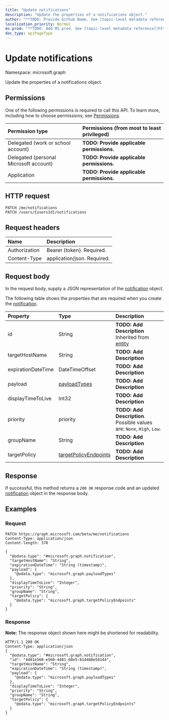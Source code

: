 ```yaml
---
title: "Update notifications"
description: "Update the properties of a notifications object."
author: "**TODO: Provide Github Name. See [topic-level metadata reference](https://msgo.azurewebsites.net/add/document/guidelines/metadata.html#topic-level-metadata)**"
localization_priority: Normal
ms.prod: "**TODO: Add MS prod. See [topic-level metadata reference](https://msgo.azurewebsites.net/add/document/guidelines/metadata.html#topic-level-metadata)**"
doc_type: apiPageType
---
```


# Update notifications

Namespace: microsoft.graph

Update the properties of a notifications object.

## Permissions
One of the following permissions is required to call this API. To learn more, including how to choose permissions, see [Permissions](/concepts/permissions-reference.md).

|Permission type|Permissions (from most to least privileged)|
|:---|:---|
|Delegated (work or school account)|**TODO: Provide applicable permissions.**|
|Delegated (personal Microsoft account)|**TODO: Provide applicable permissions.**|
|Application|**TODO: Provide applicable permissions.**|

## HTTP request

<!-- {
  "blockType": "ignored"
}
-->
``` http
PATCH /me/notifications
PATCH /users/{usersId}/notifications
```

## Request headers
|Name|Description|
|:---|:---|
|Authorization|Bearer {token}. Required.|
|Content-Type|application/json. Required.|

## Request body
In the request body, supply a JSON representation of the [notification](../resources/notification.md) object.

The following table shows the properties that are required when you create the [notification](../resources/notification.md).

|Property|Type|Description|
|:---|:---|:---|
|id|String|**TODO: Add Description** Inherited from [entity](../resources/entity.md)|
|targetHostName|String|**TODO: Add Description**|
|expirationDateTime|DateTimeOffset|**TODO: Add Description**|
|payload|[payloadTypes](../resources/payloadtypes.md)|**TODO: Add Description**|
|displayTimeToLive|Int32|**TODO: Add Description**|
|priority|priority|**TODO: Add Description**. Possible values are: `None`, `High`, `Low`.|
|groupName|String|**TODO: Add Description**|
|targetPolicy|[targetPolicyEndpoints](../resources/targetpolicyendpoints.md)|**TODO: Add Description**|



## Response

If successful, this method returns a `200 OK` response code and an updated [notification](../resources/notification.md) object in the response body.

## Examples

### Request
<!-- {
  "blockType": "request",
  "name": "update_notifications"
}
-->
``` http
PATCH https://graph.microsoft.com/beta/me/notifications
Content-Type: application/json
Content-length: 378

{
  "@odata.type": "#microsoft.graph.notification",
  "targetHostName": "String",
  "expirationDateTime": "String (timestamp)",
  "payload": {
    "@odata.type": "microsoft.graph.payloadTypes"
  },
  "displayTimeToLive": "Integer",
  "priority": "String",
  "groupName": "String",
  "targetPolicy": {
    "@odata.type": "microsoft.graph.targetPolicyEndpoints"
  }
}
```

### Response
**Note:** The response object shown here might be shortened for readability.
<!-- {
  "blockType": "response",
  "truncated": true
}
-->
``` http
HTTP/1.1 200 OK
Content-Type: application/json
{
  "@odata.type": "#microsoft.graph.notification",
  "id": "4481e560-e560-4481-60e5-814460e58144",
  "targetHostName": "String",
  "expirationDateTime": "String (timestamp)",
  "payload": {
    "@odata.type": "microsoft.graph.payloadTypes"
  },
  "displayTimeToLive": "Integer",
  "priority": "String",
  "groupName": "String",
  "targetPolicy": {
    "@odata.type": "microsoft.graph.targetPolicyEndpoints"
  }
}
```

